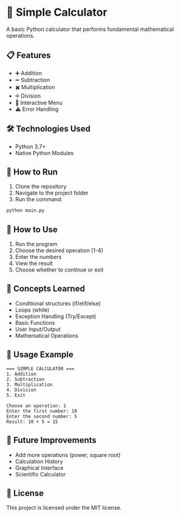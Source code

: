 # 🧮 Simple Calculator

A basic Python calculator that performs fundamental mathematical operations.

## 📋 Features

- ➕ Addition
- ➖ Subtraction
- ✖️ Multiplication
- ➗ Division
- 🔄 Interactive Menu
- ⚠️ Error Handling

## 🛠️ Technologies Used

- Python 3.7+
- Native Python Modules

## 🚀 How to Run

1. Clone the repository
2. Navigate to the project folder
3. Run the command:
```bash
python main.py
```

## 📖 How to Use

1. Run the program
2. Choose the desired operation (1-4)
3. Enter the numbers
4. View the result
5. Choose whether to continue or exit

## 🎯 Concepts Learned

- Conditional structures (if/elif/else)
- Loops (while)
- Exception Handling (Try/Except)
- Basic Functions
- User Input/Output
- Mathematical Operations

## 📝 Usage Example

```
=== SIMPLE CALCULATOR ===
1. Addition
2. Subtraction
3. Multiplication
4. Division
5. Exit

Choose an operation: 1
Enter the first number: 10
Enter the second number: 5
Result: 10 + 5 = 15
```

## 🔧 Future Improvements

- Add more operations (power, square root)
- Calculation History
- Graphical Interface
- Scientific Calculator

## 📄 License

This project is licensed under the MIT license.
